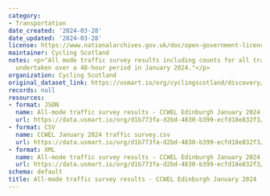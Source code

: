 ```yaml
---
category:
- Transportation
date_created: '2024-03-28'
date_updated: '2024-03-28'
license: https://www.nationalarchives.gov.uk/doc/open-government-licence/version/3/
maintainer: Cycling Scotland
notes: <p>"All mode traffic survey results including counts for all transport modes
  undertaken over a 48-hour period in January 2024."</p>
organization: Cycling Scotland
original_dataset_link: https://usmart.io/org/cyclingscotland/discovery/discovery-view-detail/99c88472-d5cf-41bd-90b8-9910fcdcff13
records: null
resources:
- format: JSON
  name: All-mode traffic survey results - CCWEL Edinburgh January 2024.json
  url: https://data.usmart.io/org/d1b773fa-d2bd-4830-b399-ecfd18e832f3/resource?resourceGUID=6524100c-099e-47e0-a8d4-88b7231fcdf2
- format: CSV
  name: CCWEL January 2024 traffic survey.csv
  url: https://data.usmart.io/org/d1b773fa-d2bd-4830-b399-ecfd18e832f3/resource?resourceGUID=14ff6806-ccfc-48c1-abf0-fe44aae3d6cc
- format: XML
  name: All-mode traffic survey results - CCWEL Edinburgh January 2024.xml
  url: https://data.usmart.io/org/d1b773fa-d2bd-4830-b399-ecfd18e832f3/resource?resourceGUID=6db2e3bc-6a9f-4f2b-b9d6-5af1f8e95f6a
schema: default
title: All-mode traffic survey results - CCWEL Edinburgh January 2024
---
```

